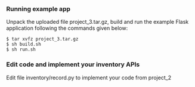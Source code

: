 ### Running example app
Unpack the uploaded file project_3.tar.gz, build and run the example Flask application following the commands given below:

```
$ tar xvfz project_3.tar.gz
$ sh build.sh
$ sh run.sh
```

### Edit code and implement your inventory APIs
Edit file inventory/record.py to implement your code from project_2



